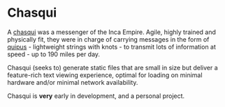# Chasqui

A [chasqui](https://en.wikipedia.org/wiki/Chasqui) was a messenger of the Inca Empire. Agile, highly trained and physically fit, they were in charge of carrying messages in the form of [quipus](https://en.wikipedia.org/wiki/Quipu) - lightweight strings with knots - to transmit lots of information at speed - up to 190 miles per day.

Chasqui (seeks to) generate static files that are small in size but deliver a feature-rich text viewing experience, optimal for loading on minimal hardware and/or minimal network availability.

Chasqui is **very** early in development, and a personal project.
